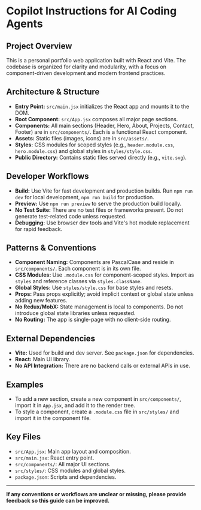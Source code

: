 # Copilot Instructions for AI Coding Agents

## Project Overview
This is a personal portfolio web application built with React and Vite. The codebase is organized for clarity and modularity, with a focus on component-driven development and modern frontend practices.

## Architecture & Structure
- **Entry Point:** `src/main.jsx` initializes the React app and mounts it to the DOM.
- **Root Component:** `src/App.jsx` composes all major page sections.
- **Components:** All main sections (Header, Hero, About, Projects, Contact, Footer) are in `src/components/`. Each is a functional React component.
- **Assets:** Static files (images, icons) are in `src/assets/`.
- **Styles:** CSS modules for scoped styles (e.g., `header.module.css`, `hero.module.css`) and global styles in `styles/style.css`.
- **Public Directory:** Contains static files served directly (e.g., `vite.svg`).

## Developer Workflows
- **Build:** Use Vite for fast development and production builds. Run `npm run dev` for local development, `npm run build` for production.
- **Preview:** Use `npm run preview` to serve the production build locally.
- **No Test Suite:** There are no test files or frameworks present. Do not generate test-related code unless requested.
- **Debugging:** Use browser dev tools and Vite's hot module replacement for rapid feedback.

## Patterns & Conventions
- **Component Naming:** Components are PascalCase and reside in `src/components/`. Each component is in its own file.
- **CSS Modules:** Use `.module.css` for component-scoped styles. Import as `styles` and reference classes via `styles.className`.
- **Global Styles:** Use `styles/style.css` for base styles and resets.
- **Props:** Pass props explicitly; avoid implicit context or global state unless adding new features.
- **No Redux/MobX:** State management is local to components. Do not introduce global state libraries unless requested.
- **No Routing:** The app is single-page with no client-side routing.

## External Dependencies
- **Vite:** Used for build and dev server. See `package.json` for dependencies.
- **React:** Main UI library.
- **No API Integration:** There are no backend calls or external APIs in use.

## Examples
- To add a new section, create a new component in `src/components/`, import it in `App.jsx`, and add it to the render tree.
- To style a component, create a `.module.css` file in `src/styles/` and import it in the component file.

## Key Files
- `src/App.jsx`: Main app layout and composition.
- `src/main.jsx`: React entry point.
- `src/components/`: All major UI sections.
- `src/styles/`: CSS modules and global styles.
- `package.json`: Scripts and dependencies.

---

**If any conventions or workflows are unclear or missing, please provide feedback so this guide can be improved.**

